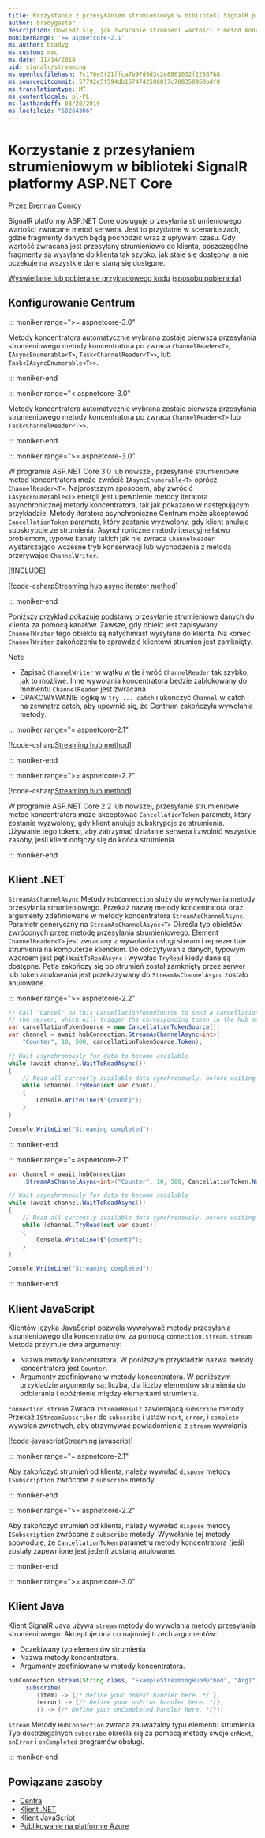 ```yaml
---
title: Korzystanie z przesyłaniem strumieniowym w biblioteki SignalR platformy ASP.NET Core
author: bradygaster
description: Dowiedz się, jak zwracanie strumieni wartości z metod koncentratora serwera oraz wykorzystują strumienie przy użyciu klientów platformy .NET i języka JavaScript.
monikerRange: '>= aspnetcore-2.1'
ms.author: bradyg
ms.custom: mvc
ms.date: 11/14/2018
uid: signalr/streaming
ms.openlocfilehash: 7c176e3f21ffca7b97d9d3c2e8861032f22587b8
ms.sourcegitcommit: 57792e5f594db1574742588017c708350958bdf0
ms.translationtype: MT
ms.contentlocale: pl-PL
ms.lasthandoff: 03/20/2019
ms.locfileid: "58264306"
---
```

# <a name="use-streaming-in-aspnet-core-signalr"></a>Korzystanie z przesyłaniem strumieniowym w biblioteki SignalR platformy ASP.NET Core

Przez [Brennan Conroy](https://github.com/BrennanConroy)

SignalR platformy ASP.NET Core obsługuje przesyłania strumieniowego wartości zwracane metod serwera. Jest to przydatne w scenariuszach, gdzie fragmenty danych będą pochodzić wraz z upływem czasu. Gdy wartość zwracana jest przesyłany strumieniowo do klienta, poszczególne fragmenty są wysyłane do klienta tak szybko, jak staje się dostępny, a nie oczekuje na wszystkie dane staną się dostępne.

[Wyświetlanie lub pobieranie przykładowego kodu](https://github.com/aspnet/Docs/tree/live/aspnetcore/signalr/streaming/sample) ([sposobu pobierania](xref:index#how-to-download-a-sample))

## <a name="set-up-the-hub"></a>Konfigurowanie Centrum

::: moniker range=">= aspnetcore-3.0"

Metody koncentratora automatycznie wybrana zostaje pierwsza przesyłania strumieniowego metody koncentratora po zwraca `ChannelReader<T>`, `IAsyncEnumerable<T>`, `Task<ChannelReader<T>>`, lub `Task<IAsyncEnumerable<T>>`.

::: moniker-end

::: moniker range="< aspnetcore-3.0"

Metody koncentratora automatycznie wybrana zostaje pierwsza przesyłania strumieniowego metody koncentratora po zwraca `ChannelReader<T>` lub `Task<ChannelReader<T>>`.

::: moniker-end

::: moniker range=">= aspnetcore-3.0"

W programie ASP.NET Core 3.0 lub nowszej, przesyłanie strumieniowe metod koncentratora może zwrócić `IAsyncEnumerable<T>` oprócz `ChannelReader<T>`. Najprostszym sposobem, aby zwrócić `IAsyncEnumerable<T>` energii jest upewnienie metody iteratora asynchronicznej metody koncentratora, tak jak pokazano w następującym przykładzie. Metody iteratora asynchroniczne Centrum może akceptować `CancellationToken` parametr, który zostanie wyzwolony, gdy klient anuluje subskrypcje ze strumienia. Asynchroniczne metody iteracyjne łatwo problemom, typowe kanały takich jak nie zwraca `ChannelReader` wystarczająco wczesne tryb konserwacji lub wychodzenia z metodą przerywając `ChannelWriter`.

[!INCLUDE[](~/includes/csharp-8-required.md)]

[!code-csharp[Streaming hub async iterator method](streaming/sample/Hubs/AsyncEnumerableHub.cs?name=snippet_AsyncIterator)]

::: moniker-end

Poniższy przykład pokazuje podstawy przesyłanie strumieniowe danych do klienta za pomocą kanałów. Zawsze, gdy obiekt jest zapisywany `ChannelWriter` tego obiektu są natychmiast wysyłane do klienta. Na koniec `ChannelWriter` zakończeniu to sprawdzić klientowi strumień jest zamknięty.

> [!NOTE]
> * Zapisać `ChannelWriter` w wątku w tle i wróć `ChannelReader` tak szybko, jak to możliwe. Inne wywołania koncentratora będzie zablokowany do momentu `ChannelReader` jest zwracana.
> * OPAKOWYWANIE logikę w `try ... catch` i ukończyć `Channel` w catch i na zewnątrz catch, aby upewnić się, że Centrum zakończyła wywołania metody.

::: moniker range="= aspnetcore-2.1"

[!code-csharp[Streaming hub method](streaming/sample/Hubs/StreamHub.aspnetcore21.cs?name=snippet1)]

::: moniker-end

::: moniker range=">= aspnetcore-2.2"

[!code-csharp[Streaming hub method](streaming/sample/Hubs/StreamHub.cs?name=snippet1)]

W programie ASP.NET Core 2.2 lub nowszej, przesyłanie strumieniowe metod koncentratora może akceptować `CancellationToken` parametr, który zostanie wyzwolony, gdy klient anuluje subskrypcje ze strumienia. Używanie tego tokenu, aby zatrzymać działanie serwera i zwolnić wszystkie zasoby, jeśli klient odłączy się do końca strumienia.

::: moniker-end

## <a name="net-client"></a>Klient .NET

`StreamAsChannelAsync` Metody `HubConnection` służy do wywoływania metody przesyłania strumieniowego. Przekaż nazwę metody koncentratora oraz argumenty zdefiniowane w metody koncentratora `StreamAsChannelAsync`. Parametr generyczny na `StreamAsChannelAsync<T>` Określa typ obiektów zwróconych przez metodę przesyłania strumieniowego. Element `ChannelReader<T>` jest zwracany z wywołania usługi stream i reprezentuje strumienia na komputerze klienckim. Do odczytywania danych, typowym wzorcem jest pętli `WaitToReadAsync` i wywołać `TryRead` kiedy dane są dostępne. Pętla zakończy się po strumień został zamknięty przez serwer lub token anulowania jest przekazywany do `StreamAsChannelAsync` zostało anulowane.

::: moniker range=">= aspnetcore-2.2"

```csharp
// Call "Cancel" on this CancellationTokenSource to send a cancellation message to
// the server, which will trigger the corresponding token in the hub method.
var cancellationTokenSource = new CancellationTokenSource();
var channel = await hubConnection.StreamAsChannelAsync<int>(
    "Counter", 10, 500, cancellationTokenSource.Token);

// Wait asynchronously for data to become available
while (await channel.WaitToReadAsync())
{
    // Read all currently available data synchronously, before waiting for more data
    while (channel.TryRead(out var count))
    {
        Console.WriteLine($"{count}");
    }
}

Console.WriteLine("Streaming completed");
```

::: moniker-end

::: moniker range="= aspnetcore-2.1"

```csharp
var channel = await hubConnection
    .StreamAsChannelAsync<int>("Counter", 10, 500, CancellationToken.None);

// Wait asynchronously for data to become available
while (await channel.WaitToReadAsync())
{
    // Read all currently available data synchronously, before waiting for more data
    while (channel.TryRead(out var count))
    {
        Console.WriteLine($"{count}");
    }
}

Console.WriteLine("Streaming completed");
```

::: moniker-end

## <a name="javascript-client"></a>Klient JavaScript

Klientów języka JavaScript pozwala wywoływać metody przesyłania strumieniowego dla koncentratorów, za pomocą `connection.stream`. `stream` Metoda przyjmuje dwa argumenty:

* Nazwa metody koncentratora. W poniższym przykładzie nazwa metody koncentratora jest `Counter`.
* Argumenty zdefiniowane w metody koncentratora. W poniższym przykładzie argumenty są: liczba, dla liczby elementów strumienia do odbierania i opóźnienie między elementami strumienia.

`connection.stream` Zwraca `IStreamResult` zawierającą `subscribe` metody. Przekaż `IStreamSubscriber` do `subscribe` i ustaw `next`, `error`, i `complete` wywołań zwrotnych, aby otrzymywać powiadomienia z `stream` wywołania.

[!code-javascript[Streaming javascript](streaming/sample/wwwroot/js/stream.js?range=19-36)]

::: moniker range="= aspnetcore-2.1"

Aby zakończyć strumień od klienta, należy wywołać `dispose` metody `ISubscription` zwrócone z `subscribe` metody.

::: moniker-end

::: moniker range=">= aspnetcore-2.2"

Aby zakończyć strumień od klienta, należy wywołać `dispose` metody `ISubscription` zwrócone z `subscribe` metody. Wywołanie tej metody spowoduje, że `CancellationToken` parametru metody koncentratora (jeśli zostały zapewnione jest jeden) zostaną anulowane.

::: moniker-end

::: moniker range=">= aspnetcore-3.0"

## <a name="java-client"></a>Klient Java

Klient SignalR Java używa `stream` metody do wywołania metody przesyłania strumieniowego. Akceptuje ona co najmniej trzech argumentów:

* Oczekiwany typ elementów strumienia
* Nazwa metody koncentratora.
* Argumenty zdefiniowane w metody koncentratora.

```java
hubConnection.stream(String.class, "ExampleStreamingHubMethod", "Arg1")
    .subscribe(
        (item) -> {/* Define your onNext handler here. */ },
        (error) -> {/* Define your onError handler here. */},
        () -> {/* Define your onCompleted handler here. */});
```

`stream` Metody `HubConnection` zwraca zauważalny typu elementu strumienia. Typ dostrzegalnych `subscribe` określa się za pomocą metody swoje `onNext`, `onError` i `onCompleted` programów obsługi.

::: moniker-end

## <a name="related-resources"></a>Powiązane zasoby

* [Centra](xref:signalr/hubs)
* [Klient .NET](xref:signalr/dotnet-client)
* [Klient JavaScript](xref:signalr/javascript-client)
* [Publikowanie na platformie Azure](xref:signalr/publish-to-azure-web-app)
